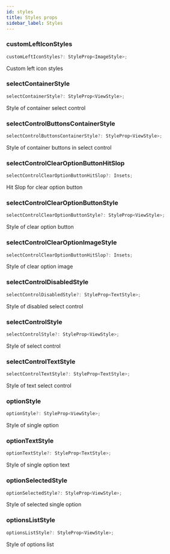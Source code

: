 ```yaml
---
id: styles
title: Styles props
sidebar_label: Styles
---
```


### customLeftIconStyles
```typescript jsx
customLeftIconStyles?: StyleProp<ImageStyle>;
```
Custom left icon styles

### selectContainerStyle
```typescript jsx
selectContainerStyle?: StyleProp<ViewStyle>;
```
Style of container select control

### selectControlButtonsContainerStyle
```typescript jsx
selectControlButtonsContainerStyle?: StyleProp<ViewStyle>;
```
Style of container buttons in select control

### selectControlClearOptionButtonHitSlop
```typescript jsx
selectControlClearOptionButtonHitSlop?: Insets;
```
Hit Slop for clear option button

### selectControlClearOptionButtonStyle
```typescript jsx
selectControlClearOptionButtonStyle?: StyleProp<ViewStyle>;
```
Style of clear option button

### selectControlClearOptionImageStyle
```typescript jsx
selectControlClearOptionButtonHitSlop?: Insets;
```
Style of clear option image

### selectControlDisabledStyle
```typescript jsx
selectControlDisabledStyle?: StyleProp<TextStyle>;
```
Style of disabled select control

### selectControlStyle
```typescript jsx
selectControlStyle?: StyleProp<ViewStyle>;
```
Style of select control

### selectControlTextStyle
```typescript jsx
selectControlTextStyle?: StyleProp<TextStyle>;
```
Style of text select control

### optionStyle
```typescript jsx
optionStyle?: StyleProp<ViewStyle>;
```
Style of single option

### optionTextStyle
```typescript jsx
optionTextStyle?: StyleProp<TextStyle>;
```
Style of single option text

### optionSelectedStyle
```typescript jsx
optionSelectedStyle?: StyleProp<ViewStyle>;
```
Style of selected single option

### optionsListStyle
```typescript jsx
optionsListStyle?: StyleProp<ViewStyle>;
```
Style of options list
